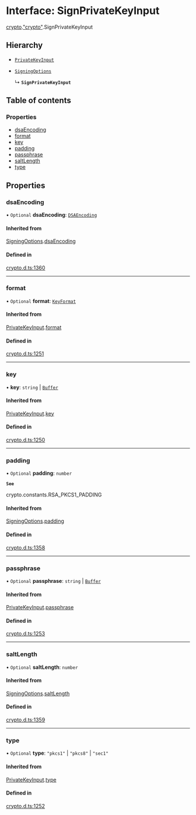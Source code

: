 # Interface: SignPrivateKeyInput

[crypto](../modules/crypto.md).["crypto"](../modules/crypto._crypto_.md).SignPrivateKeyInput

## Hierarchy

- [`PrivateKeyInput`](crypto._crypto_.PrivateKeyInput.md)

- [`SigningOptions`](crypto._crypto_.SigningOptions.md)

  ↳ **`SignPrivateKeyInput`**

## Table of contents

### Properties

- [dsaEncoding](crypto._crypto_.SignPrivateKeyInput.md#dsaencoding)
- [format](crypto._crypto_.SignPrivateKeyInput.md#format)
- [key](crypto._crypto_.SignPrivateKeyInput.md#key)
- [padding](crypto._crypto_.SignPrivateKeyInput.md#padding)
- [passphrase](crypto._crypto_.SignPrivateKeyInput.md#passphrase)
- [saltLength](crypto._crypto_.SignPrivateKeyInput.md#saltlength)
- [type](crypto._crypto_.SignPrivateKeyInput.md#type)

## Properties

### dsaEncoding

• `Optional` **dsaEncoding**: [`DSAEncoding`](../modules/crypto._crypto_.md#dsaencoding)

#### Inherited from

[SigningOptions](crypto._crypto_.SigningOptions.md).[dsaEncoding](crypto._crypto_.SigningOptions.md#dsaencoding)

#### Defined in

[crypto.d.ts:1360](https://github.com/goodcodedev/bun-types/blob/8bd1b3a/crypto.d.ts#L1360)

___

### format

• `Optional` **format**: [`KeyFormat`](../modules/crypto._crypto_.md#keyformat)

#### Inherited from

[PrivateKeyInput](crypto._crypto_.PrivateKeyInput.md).[format](crypto._crypto_.PrivateKeyInput.md#format)

#### Defined in

[crypto.d.ts:1251](https://github.com/goodcodedev/bun-types/blob/8bd1b3a/crypto.d.ts#L1251)

___

### key

• **key**: `string` \| [`Buffer`](../modules/buffer._buffer_.md#buffer)

#### Inherited from

[PrivateKeyInput](crypto._crypto_.PrivateKeyInput.md).[key](crypto._crypto_.PrivateKeyInput.md#key)

#### Defined in

[crypto.d.ts:1250](https://github.com/goodcodedev/bun-types/blob/8bd1b3a/crypto.d.ts#L1250)

___

### padding

• `Optional` **padding**: `number`

**`See`**

crypto.constants.RSA_PKCS1_PADDING

#### Inherited from

[SigningOptions](crypto._crypto_.SigningOptions.md).[padding](crypto._crypto_.SigningOptions.md#padding)

#### Defined in

[crypto.d.ts:1358](https://github.com/goodcodedev/bun-types/blob/8bd1b3a/crypto.d.ts#L1358)

___

### passphrase

• `Optional` **passphrase**: `string` \| [`Buffer`](../modules/buffer._buffer_.md#buffer)

#### Inherited from

[PrivateKeyInput](crypto._crypto_.PrivateKeyInput.md).[passphrase](crypto._crypto_.PrivateKeyInput.md#passphrase)

#### Defined in

[crypto.d.ts:1253](https://github.com/goodcodedev/bun-types/blob/8bd1b3a/crypto.d.ts#L1253)

___

### saltLength

• `Optional` **saltLength**: `number`

#### Inherited from

[SigningOptions](crypto._crypto_.SigningOptions.md).[saltLength](crypto._crypto_.SigningOptions.md#saltlength)

#### Defined in

[crypto.d.ts:1359](https://github.com/goodcodedev/bun-types/blob/8bd1b3a/crypto.d.ts#L1359)

___

### type

• `Optional` **type**: ``"pkcs1"`` \| ``"pkcs8"`` \| ``"sec1"``

#### Inherited from

[PrivateKeyInput](crypto._crypto_.PrivateKeyInput.md).[type](crypto._crypto_.PrivateKeyInput.md#type)

#### Defined in

[crypto.d.ts:1252](https://github.com/goodcodedev/bun-types/blob/8bd1b3a/crypto.d.ts#L1252)
